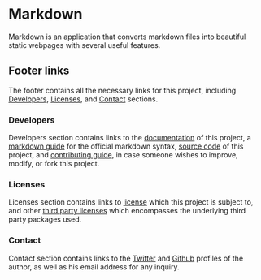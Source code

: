 # Markdown

Markdown is an application that converts markdown files into beautiful static webpages with several useful features.

## Footer links

The footer contains all the necessary links for this project, including [Developers](https://github.com/akaAbdullahMateen/markdown/edit/main/README.md#developers), [Licenses](https://github.com/akaAbdullahMateen/markdown/edit/main/README.md#licenses), and [Contact](https://github.com/akaAbdullahMateen/markdown/edit/main/README.md#contact) sections.

### Developers

Developers section contains links to the [documentation](https://www.github.com/akaAbdullahMateen/markdown/main/blob/docs) of this project, a [markdown guide](https://www.markdownguide.org) for the official markdown syntax, [source code](https://www.github.com/akaAbdullahMateen/markdown) of this project, and [contributing guide](https://github.com/akaAbdullahMateen/markdown/blob/main/CONTRIBUTING.md), in case someone wishes to improve, modify, or fork this project.

### Licenses

Licenses section contains links to [license](https://github.com/akaAbdullahMateen/markdown/blob/main/LICENSE) which this project is subject to, and other [third party licenses](https://daringfireball.net/projects/markdown/license) which encompasses the underlying third party packages used.

### Contact

Contact section contains links to the [Twitter](https://twitter.com/YahyaMateen2) and [Github](https://www.github.com/akaAbdullahMateen) profiles of the author, as well as his email address for any inquiry.

